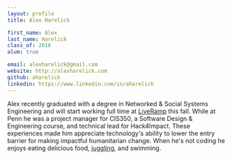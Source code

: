 ```yaml
---
layout: profile
title: Alex Harelick

first_name: Alex
last_name: Harelick
class_of: 2016
alum: true

email: alexharelick@gmail.com
website: http://alexharelick.com
github: aharelick
linkedin: https://www.linkedin.com/in/aharelick
---
```


Alex recently graduated with a degree in Networked & Social Systems Engineering and will start working full time at [LiveRamp](https://liveramp.com/) this fall. While at Penn he was a project manager for CIS350, a Software Design & Engineering course, and technical lead for Hack4Impact. These experiences made him appreciate technology's ability to lower the entry barrier for making impactful humanitarian change. When he's not coding he enjoys eating delicious food, [juggling](https://vimeo.com/25578944), and swimming.